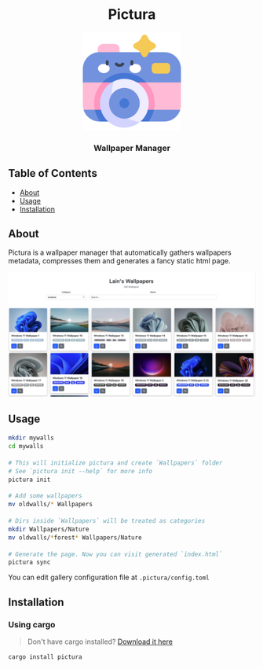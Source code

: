 <h1 align="center">Pictura</h1>  
<p align="center">
    <img width="200" src="assets/logo.png" alt="Pictura Logo">
</p>

<h3 align="center">
    Wallpaper Manager 
</h3>

## Table of Contents

- [About](#about)
- [Usage](#usage)
- [Installation](#installation)

## About

Pictura is a wallpaper manager that automatically
gathers wallpapers metadata, compresses them and generates
a fancy static html page.

![Example of generated page](assets/screenshot.png)

## Usage

```bash
mkdir mywalls
cd mywalls

# This will initialize pictura and create `Wallpapers` folder
# See `pictura init --help` for more info
pictura init 

# Add some wallpapers
mv oldwalls/* Wallpapers

# Dirs inside `Wallpapers` will be treated as categories 
mkdir Wallpapers/Nature
mv oldwalls/*forest* Wallpapers/Nature

# Generate the page. Now you can visit generated `index.html` 
pictura sync
```

You can edit gallery configuration file at `.pictura/config.toml`

## Installation

### Using cargo

> Don't have cargo installed? [Download it here](https://doc.rust-lang.org/cargo/getting-started/installation.html)

```bash
cargo install pictura
```